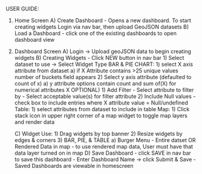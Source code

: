 USER GUIDE:

  1) Home Screen
     A) Create Dashboard - Opens a new dashboard. To start creating widgets Login via nav bar, then upload GeoJSON datasets
     B) Load a Dashboard - click one of the existing dashboards to open dashboard view
     
  2) Dashboard Screen
      A) Login -> Upload geoJSON data to begin creating widgets
      B) Creating Widgets - Click NEW button in nav bar
         1) Select dataset to use -> Select Widget Type
             BAR & PIE CHART:
                 1) select X axis attribute from dataset
                     a) if X Attribute contains >25 unique values number of buckets field appears
                 2) Select y axis attribute (defaulted to count of x)
                     a) y attribute options contain count and sum of(X) for numerical attributes X
                 OPTIONAL)
                     1) Add Filter
                         - Select attribute to filter by
                         - Select acceptable value(s) for filter attribute
                     2) Include Null values - check box to include entries where X attribute value = Null/undefined
             Table:
                 1) select attributes from dataset to include in table
             Map:
                 1) Click stack icon in upper right corner of a map widget to toggle map layers and render data

       C) Widget Use:
         1) Drag widgets by top banner 
         2) Resize widgets by edges & corners
         3) BAR, PIE, & TABLE
             a) Burger Menu - Entire datset OR Rendered Data in map
               - to use rendered map data, User must have that data layer turned on in map
       D) Save Dashboard - click SAVE in nav bar to save this dashboard
           - Enter Dashboard Name -> click Submit & Save
           - Saved Dashboards are viewable in homescreen
            
